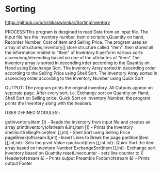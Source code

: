 # Sorting
https://github.com/rishikaswarnkar/SortingInventory

PROCESS:This program is desgined to read Data from an input file.
The input file has the inventory number, Item discription,Quantity on hand, Recorder Number, Cost of Item and Selling Price.
The program uses an array of structures,Inventory[],store structure called "item". Item stored all the information related to
"Item" of Inventory.It perform various sorts ascendong/decending based on one of the attributes of "item" 
The inventory array is sorted in decending irder according to the Quantity on Hand using Exachange Sort.
The inventory Array sorted in decending order according to the Selling Price using Shell Sort. 
The inventory Array sorted in ascending order according to the Inventory Number using Quick Sort

OUTPUT: The program prints the original inventory. All Outputs appear on seperate page. 
After every sort, i.e. Exchange sort on Quantity on Hand, Shell Sort on Selling
price, Quick Sort on Inventory Number, the program prints the Inventory along with the
headers.

USER DEFINED MODULES : 

getInventory(item []) - Reads the inventory from input file and creates an array 
printInventory(ofstream &,int,item []) - Prints the Inventory
shellSortSellingPrice(item [],int) - Shell Sort using Selling Price 
pageBreak(oftsream &,int) -Insert Lines to Break the page
partition(item [],int,int)- Sets the pivot Value 
quicksort(item [],int,int)- Quick Sort the item array based on Inventory Number 
ExchangeSort(item [],int)- Exchange sort Inventory based on Quantity 
resetLinecounter - sets line counter to 0 
Header(ofstream &) – Prints output Preamble 
Footer(ofstream &) – Prints output Footer 
